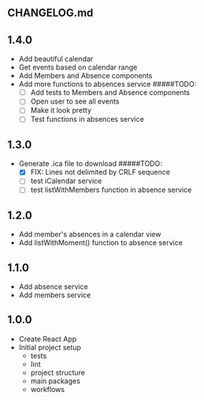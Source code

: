 ## CHANGELOG.md

## 1.4.0
* Add beautiful calendar
* Get events based on calendar range
* Add Members and Absence components
* Add more functions to absences service
#####TODO:
  * [ ] Add tests to Members and Absence components
  * [ ] Open user to see all events
  * [ ] Make it look pretty
  * [ ] Test functions in absences service
  
## 1.3.0
* Generate .ica file to download
#####TODO:
  * [X] FIX: Lines not delimited by CRLF sequence
  * [ ] test iCalendar service
  * [ ] test listWithMembers function in absence service

## 1.2.0
* Add member's absences in a calendar view
* Add listWithMoment() function to absence service

## 1.1.0
* Add absence service
* Add members service

## 1.0.0
* Create React App
* Initial project setup 
    - tests
    - lint
    - project structure
    - main packages
    - workflows
